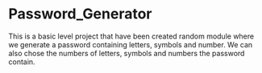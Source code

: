 # Password_Generator
This is a basic level project that have been created random module where we generate a password containing letters, symbols and number. We can also chose the numbers of letters, symbols and numbers the password contain.
